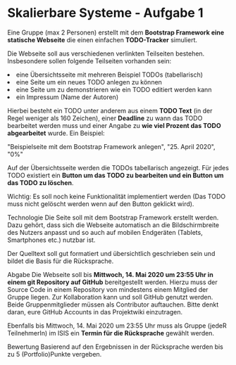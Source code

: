 # Skalierbare Systeme - Aufgabe 1
Eine Gruppe (max 2 Personen) erstellt mit dem **Bootstrap Framework eine statische Webseite** die einen einfachen **TODO-Tracker** simuliert.

Die Webseite soll aus verschiedenen verlinkten Teilseiten bestehen. Insbesondere sollen folgende Teilseiten vorhanden sein:
<li> eine Übersichtsseite mit mehreren Beispiel TODOs (tabellarisch) </li>
<li> eine Seite um ein neues TODO anlegen zu können </li>
<li> eine Seite um zu demonstrieren wie ein TODO editiert werden kann </li>
<li> ein Impressum (Name der Autoren) </li>

Hierbei besteht ein TODO unter anderem aus einem **TODO Text** (in der Regel weniger als 160 Zeichen), einer **Deadline** zu wann das TODO bearbeitet werden muss und einer Angabe zu **wie viel Prozent das TODO abgearbeitet** wurde. Ein Beispiel: 

"Beispielseite mit dem Bootstrap Framework anlegen", "25. April 2020", "0%"

Auf der Übersichtsseite werden die TODOs tabellarisch angezeigt. Für jedes TODO existiert ein **Button um das TODO zu bearbeiten und ein Button um das TODO zu löschen**.

Wichtig: Es soll noch keine Funktionalität implementiert werden (Das TODO muss nicht gelöscht werden wenn auf den Button geklickt wird). 

Technologie
Die Seite soll mit dem Bootstrap Framework erstellt werden. Dazu gehört, dass sich die Webseite automatisch an die Bildschirmbreite des Nutzers anpasst und so auch auf mobilen Endgeräten (Tablets, Smartphones etc.) nutzbar ist. 

Der Quelltext soll gut formatiert und übersichtlich geschrieben sein und bildet die Basis für die Rücksprache.

Abgabe
Die Webseite soll bis **Mittwoch, 14. Mai 2020 um 23:55 Uhr in einem git Repository auf GitHub** bereitgestellt werden. Hierzu muss der Source Code in einem Repository von mindestens einem Mitglied der Gruppe liegen. Zur Kollaboration kann und soll GitHub genutzt werden. Beide Gruppenmitglieder müssen als Contributor auftauchen. Bitte denkt daran, eure GitHub Accounts in das Projektwiki einzutragen.

Ebenfalls bis Mittwoch, 14. Mai 2020 um 23:55 Uhr muss als Gruppe (jedeR TeilnehmerIn) im ISIS ein **Termin für die Rücksprache** gewählt werden.

Bewertung
Basierend auf den Ergebnissen in der Rücksprache werden bis zu 5 (Portfolio)Punkte vergeben.